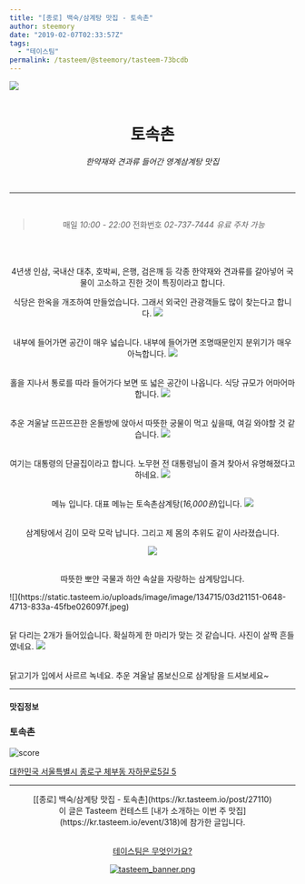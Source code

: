 ```yaml
---
title: "[종로] 백숙/삼계탕 맛집 - 토속촌"
author: steemory
date: "2019-02-07T02:33:57Z"
tags:
  - "테이스팀"
permalink: /tasteem/@steemory/tasteem-73bcdb
---
```

![](https://static.tasteem.io/uploads/3843/post/27110/content_edf4abf2-6a21-414e-978c-f24d64b53094.jpeg)
<br/>
<br/>
<center>

# 토속촌
*한약재와 견과류 들어간 영계삼계탕 맛집*

<br><hr><br>

<blockquote>

매일 <i>10:00 - 22:00</i>
전화번호 <i>02-737-7444</i>
<i>유료 주차 가능</i>

</blockquote>

<br><br>

4년생 인삼, 국내산 대추, 호박씨, 은행, 검은깨 등 각종 한약재와 견과류를 갈아넣어 국물이 고소하고 진한 것이 특징이라고 합니다. 

식당은 한옥을 개조하여 만들었습니다. 
그래서 외국인 관광객들도 많이 찾는다고 합니다.
![](https://static.tasteem.io/uploads/image/image/134717/03d21151-0648-4713-833a-45fbe026097f.jpeg)

<br>내부에 들어가면 공간이 매우 넓습니다. 
내부에 들어가면 조명때문인지 분위기가 매우 아늑합니다.
![](https://static.tasteem.io/uploads/image/image/134718/03d21151-0648-4713-833a-45fbe026097f.jpeg)

<br>홀을 지나서 통로를 따라 들어가다 보면 
또 넓은 공간이 나옵니다. 식당 규모가 어마어마 합니다.
![](https://static.tasteem.io/uploads/image/image/134719/03d21151-0648-4713-833a-45fbe026097f.jpeg)

<br>추운 겨울날 뜨끈뜨끈한 온돌방에 앉아서 
따뜻한 궁물이 먹고 싶을때, 여길 와야할 것 같습니다. 
![](https://static.tasteem.io/uploads/image/image/134720/03d21151-0648-4713-833a-45fbe026097f.jpeg)


<br>여기는 대통령의 단골집이라고 합니다. 노무현 전 대통령님이 즐겨 찾아서 유명해졌다고 하네요.
![](https://static.tasteem.io/uploads/image/image/134716/03d21151-0648-4713-833a-45fbe026097f.jpeg)

<br>메뉴 입니다. 대표 메뉴는 토속촌삼계탕(*16,000원*)입니다.
![](https://static.tasteem.io/uploads/image/image/134721/03d21151-0648-4713-833a-45fbe026097f.jpeg)

<br>삼계탕에서 김이 모락 모락 납니다. 그리고 제 몸의 추위도 같이 사라졌습니다.

![](https://static.tasteem.io/uploads/image/image/134723/03d21151-0648-4713-833a-45fbe026097f.jpeg)

<br>따뜻한 뽀얀 국물과 하얀 속살을 자랑하는 삼계탕입니다.
</center>
![](https://static.tasteem.io/uploads/image/image/134715/03d21151-0648-4713-833a-45fbe026097f.jpeg)

<br>닭 다리는 2개가 들어있습니다. 확실하게 한 마리가 맞는 것 같습니다. 사진이 살짝 흔들였네요.
![](https://static.tasteem.io/uploads/image/image/134722/03d21151-0648-4713-833a-45fbe026097f.jpeg)

<br>닭고기가 입에서 사르르 녹네요. 
추운 겨울날 몸보신으로 삼계탕을 드셔보세요~

---------------------
#### 맛집정보
### 토속촌
![score](https://static.tasteem.io/images/steem/1Crowns.png)

[대한민국 서울특별시 종로구 체부동 자하문로5길 5](https://kr.tasteem.io/post/27110#map)

-----------------------------------------
<center>[[종로] 백숙/삼계탕 맛집 - 토속촌](https://kr.tasteem.io/post/27110)
<br/>이 글은 Tasteem 컨테스트
 [내가 소개하는  이번 주 맛집](https://kr.tasteem.io/event/318)에 참가한 글입니다.

<br/>[테이스팀은 무엇인가요?](https://kr.tasteem.io/about)

[![tasteem_banner.png](https://static.tasteem.io/images/tasteem_banner_v3.png)](https://kr.tasteem.io)</center>